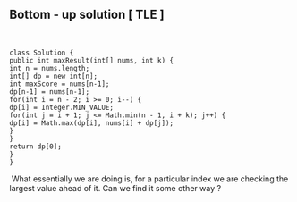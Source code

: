 ## Bottom - up solution  [ TLE ]
​
```
class Solution {
public int maxResult(int[] nums, int k) {
int n = nums.length;
int[] dp = new int[n];
int maxScore = nums[n-1];
dp[n-1] = nums[n-1];
for(int i = n - 2; i >= 0; i--) {
dp[i] = Integer.MIN_VALUE;
for(int j = i + 1; j <= Math.min(n - 1, i + k); j++) {
dp[i] = Math.max(dp[i], nums[i] + dp[j]);
}
}
return dp[0];
}
}
```
​
What essentially we are doing is, for a particular index we are checking the largest value ahead of it. Can we find it some other way ?
​